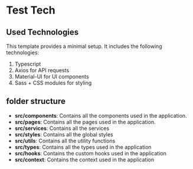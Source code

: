 # Test Tech

## Used Technologies

This template provides a minimal setup. It includes the following technologies:

1. Typescript
2. Axios for API requests
3. Material-UI for UI components
4. Sass + CSS modules for styling

## folder structure

- **src/components**: Contains all the components used in the application.
- **src/pages**: Contains all the pages used in the application.
- **src/services**: Contains all the services
- **src/styles**: Contains all the global styles
- **src/utils**: Contains all the utility functions
- **src/types**: Contains all the types used in the application
- **src/hooks**: Contains the custom hooks used in the application
- **src/context**: Contains the context used in the application
